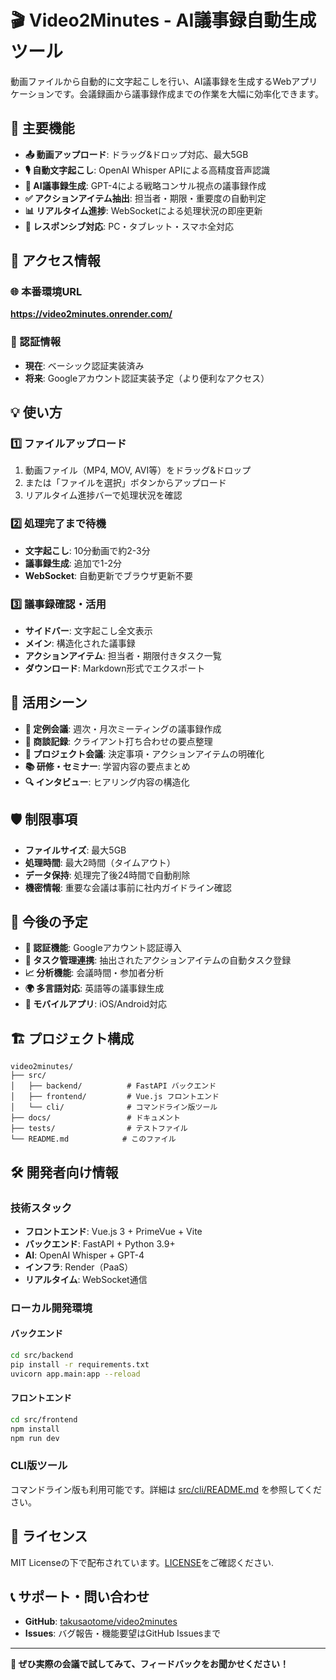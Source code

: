 # 🎬 Video2Minutes - AI議事録自動生成ツール

動画ファイルから自動的に文字起こしを行い、AI議事録を生成するWebアプリケーションです。会議録画から議事録作成までの作業を大幅に効率化できます。

## 🌟 主要機能

- **📤 動画アップロード**: ドラッグ&ドロップ対応、最大5GB
- **🎙️ 自動文字起こし**: OpenAI Whisper APIによる高精度音声認識
- **📝 AI議事録生成**: GPT-4による戦略コンサル視点の議事録作成
- **✅ アクションアイテム抽出**: 担当者・期限・重要度の自動判定
- **📊 リアルタイム進捗**: WebSocketによる処理状況の即座更新
- **📱 レスポンシブ対応**: PC・タブレット・スマホ全対応

## 🔗 アクセス情報

### 🌐 本番環境URL
**https://video2minutes.onrender.com/**

### 🔐 認証情報
- **現在**: ベーシック認証実装済み
- **将来**: Googleアカウント認証実装予定（より便利なアクセス）

## 💡 使い方

### 1️⃣ ファイルアップロード
1. 動画ファイル（MP4, MOV, AVI等）をドラッグ&ドロップ
2. または「ファイルを選択」ボタンからアップロード
3. リアルタイム進捗バーで処理状況を確認

### 2️⃣ 処理完了まで待機
- **文字起こし**: 10分動画で約2-3分
- **議事録生成**: 追加で1-2分
- **WebSocket**: 自動更新でブラウザ更新不要

### 3️⃣ 議事録確認・活用
- **サイドバー**: 文字起こし全文表示
- **メイン**: 構造化された議事録
- **アクションアイテム**: 担当者・期限付きタスク一覧
- **ダウンロード**: Markdown形式でエクスポート

## 🎯 活用シーン

- **📅 定例会議**: 週次・月次ミーティングの議事録作成
- **🤝 商談記録**: クライアント打ち合わせの要点整理
- **💼 プロジェクト会議**: 決定事項・アクションアイテムの明確化
- **📚 研修・セミナー**: 学習内容の要点まとめ
- **🔍 インタビュー**: ヒアリング内容の構造化

## 🛡️ 制限事項

- **ファイルサイズ**: 最大5GB
- **処理時間**: 最大2時間（タイムアウト）
- **データ保持**: 処理完了後24時間で自動削除
- **機密情報**: 重要な会議は事前に社内ガイドライン確認

## 🚀 今後の予定

- **🔐 認証機能**: Googleアカウント認証導入
- **🔗 タスク管理連携**: 抽出されたアクションアイテムの自動タスク登録
- **📈 分析機能**: 会議時間・参加者分析
- **🌍 多言語対応**: 英語等の議事録生成
- **📱 モバイルアプリ**: iOS/Android対応

## 🏗️ プロジェクト構成

```
video2minutes/
├── src/
│   ├── backend/          # FastAPI バックエンド
│   ├── frontend/         # Vue.js フロントエンド
│   └── cli/              # コマンドライン版ツール
├── docs/                 # ドキュメント
├── tests/                # テストファイル
└── README.md            # このファイル
```

## 🛠️ 開発者向け情報

### 技術スタック
- **フロントエンド**: Vue.js 3 + PrimeVue + Vite
- **バックエンド**: FastAPI + Python 3.9+
- **AI**: OpenAI Whisper + GPT-4
- **インフラ**: Render（PaaS）
- **リアルタイム**: WebSocket通信

### ローカル開発環境

#### バックエンド
```bash
cd src/backend
pip install -r requirements.txt
uvicorn app.main:app --reload
```

#### フロントエンド
```bash
cd src/frontend
npm install
npm run dev
```

### CLI版ツール
コマンドライン版も利用可能です。詳細は [src/cli/README.md](src/cli/README.md) を参照してください。

## 📄 ライセンス

MIT Licenseの下で配布されています。[LICENSE](LICENSE)をご確認ください.

## 📞 サポート・問い合わせ

- **GitHub**: [takusaotome/video2minutes](https://github.com/takusaotome/video2minutes)
- **Issues**: バグ報告・機能要望はGitHub Issuesまで

---

**💬 ぜひ実際の会議で試してみて、フィードバックをお聞かせください！** 
